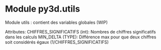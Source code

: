Module py3d.utils
=================
Module utils : contient des variables globales (WIP)

Attributes:
    CHIFFRES_SIGNIFICATIFS (int): Nombres de chiffres significatifs dans les calculs
    MIN_DELTA (TYPE): Différence max pour que deux chiffres soit considérés égaux
        (1/CHIFFRES_SIGNIFICATIFS)